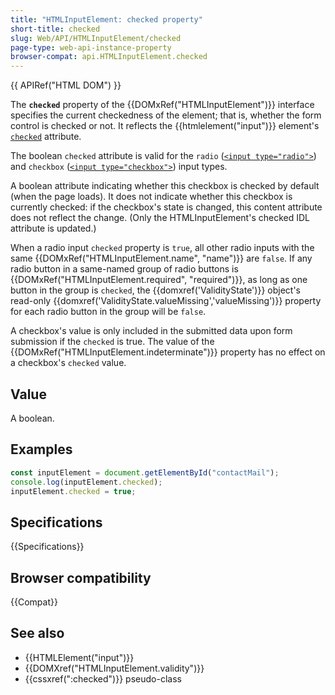 ```yaml
---
title: "HTMLInputElement: checked property"
short-title: checked
slug: Web/API/HTMLInputElement/checked
page-type: web-api-instance-property
browser-compat: api.HTMLInputElement.checked
---
```


{{ APIRef("HTML DOM") }}

The **`checked`** property of the {{DOMxRef("HTMLInputElement")}} interface specifies the current checkedness of the element; that is, whether the form control is checked or not. It reflects the {{htmlelement("input")}} element's [`checked`](/en-US/docs/Web/HTML/Element/input#checked) attribute.

The boolean `checked` attribute is valid for the `radio` ([`<input type="radio">`](/en-US/docs/Web/HTML/Element/input/radio)) and `checkbox` ([`<input type="checkbox">`](/en-US/docs/Web/HTML/Element/input/checkbox)) input types.

A boolean attribute indicating whether this checkbox is checked by default (when the page loads). It does not indicate whether this checkbox is currently checked: if the checkbox's state is changed, this content attribute does not reflect the change. (Only the HTMLInputElement's checked IDL attribute is updated.)

When a radio input `checked` property is `true`, all other radio inputs with the same {{DOMxRef("HTMLInputElement.name", "name")}} are `false`. If any radio button in a same-named group of radio buttons is {{DOMxRef("HTMLInputElement.required", "required")}}, as long as one button in the group is `checked`, the {{domxref('ValidityState')}} object's read-only {{domxref('ValidityState.valueMissing','valueMissing')}} property for each radio button in the group will be `false`.

A checkbox's value is only included in the submitted data upon form submission if the `checked` is true. The value of the {{DOMxRef("HTMLInputElement.indeterminate")}} property has no effect on a checkbox's `checked` value.

## Value

A boolean.

## Examples

```js
const inputElement = document.getElementById("contactMail");
console.log(inputElement.checked);
inputElement.checked = true;
```

## Specifications

{{Specifications}}

## Browser compatibility

{{Compat}}

## See also

- {{HTMLElement("input")}}
- {{DOMXref("HTMLInputElement.validity")}}
- {{cssxref(":checked")}} pseudo-class

